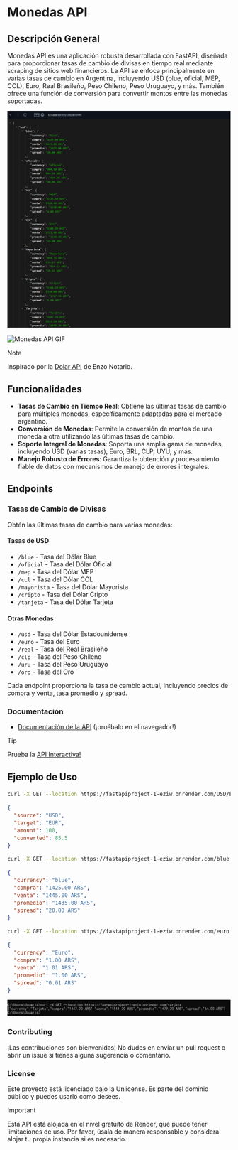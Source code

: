 # Monedas API

## Descripción General

Monedas API es una aplicación robusta desarrollada con FastAPI, diseñada para proporcionar tasas de cambio de divisas en tiempo real mediante scraping de sitios web financieros. La API se enfoca principalmente en varias tasas de cambio en Argentina, incluyendo USD (blue, oficial, MEP, CCL), Euro, Real Brasileño, Peso Chileno, Peso Uruguayo, y más. También ofrece una función de conversión para convertir montos entre las monedas soportadas.

![Monedas API](imgs/json.png)

![Monedas API GIF](imgs/api.gif)

> [!NOTE]
> Inspirado por la [Dolar API](https://github.com/enzonotario/esjs-dolar-api) de Enzo Notario.

## Funcionalidades

- **Tasas de Cambio en Tiempo Real**: Obtiene las últimas tasas de cambio para múltiples monedas, específicamente adaptadas para el mercado argentino.
- **Conversión de Monedas**: Permite la conversión de montos de una moneda a otra utilizando las últimas tasas de cambio.
- **Soporte Integral de Monedas**: Soporta una amplia gama de monedas, incluyendo USD (varias tasas), Euro, BRL, CLP, UYU, y más.
- **Manejo Robusto de Errores**: Garantiza la obtención y procesamiento fiable de datos con mecanismos de manejo de errores integrales.

## Endpoints

### Tasas de Cambio de Divisas

Obtén las últimas tasas de cambio para varias monedas:

#### Tasas de USD
- `/blue` - Tasa del Dólar Blue
- `/oficial` - Tasa del Dólar Oficial
- `/mep` - Tasa del Dólar MEP
- `/ccl` - Tasa del Dólar CCL
- `/mayorista` - Tasa del Dólar Mayorista
- `/cripto` - Tasa del Dólar Cripto
- `/tarjeta` - Tasa del Dólar Tarjeta

#### Otras Monedas
- `/usd` - Tasa del Dólar Estadounidense
- `/euro` - Tasa del Euro
- `/real` - Tasa del Real Brasileño
- `/clp` - Tasa del Peso Chileno
- `/uru` - Tasa del Peso Uruguayo
- `/oro` - Tasa del Oro

Cada endpoint proporciona la tasa de cambio actual, incluyendo precios de compra y venta, tasa promedio y spread.

### Documentación

- [Documentación de la API](https://fastapiproject-1-eziw.onrender.com/docs) (¡pruébalo en el navegador!)

> [!TIP]
> Prueba la [API Interactiva!](https://fastapiproject-1-eziw.onrender.com/redoc)

## Ejemplo de Uso

```bash
curl -X GET --location https://fastapiproject-1-eziw.onrender.com/USD/EUR/100
```

```json
{
  "source": "USD",
  "target": "EUR",
  "amount": 100,
  "converted": 85.5
}
```

```bash
curl -X GET --location https://fastapiproject-1-eziw.onrender.com/blue
```

```json
{
  "currency": "blue",
  "compra": "1425.00 ARS",
  "venta": "1445.00 ARS",
  "promedio": "1435.00 ARS",
  "spread": "20.00 ARS"
}
```

```bash 
curl -X GET --location https://fastapiproject-1-eziw.onrender.com/euro
```

```json
{
  "currency": "Euro",
  "compra": "1.00 ARS",
  "venta": "1.01 ARS",
  "promedio": "1.00 ARS",
  "spread": "0.01 ARS"
}
```

![Monedas API CLI](imgs/cli.png)

### Contributing

¡Las contribuciones son bienvenidas! No dudes en enviar un pull request o abrir un issue si tienes alguna sugerencia o comentario.

### License

Este proyecto está licenciado bajo la Unlicense. Es parte del dominio público y puedes usarlo como desees.

> [!IMPORTANT]
> Esta API está alojada en el nivel gratuito de Render, que puede tener limitaciones de uso. Por favor, úsala de manera responsable y considera alojar tu propia instancia si es necesario.